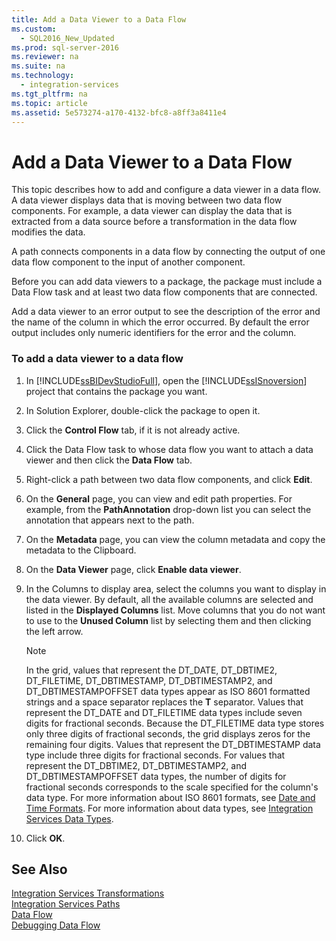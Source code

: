 ```yaml
---
title: Add a Data Viewer to a Data Flow
ms.custom: 
  - SQL2016_New_Updated
ms.prod: sql-server-2016
ms.reviewer: na
ms.suite: na
ms.technology: 
  - integration-services
ms.tgt_pltfrm: na
ms.topic: article
ms.assetid: 5e573274-a170-4132-bfc8-a8ff3a8411e4
---
```

# Add a Data Viewer to a Data Flow
  This topic describes how to add and configure a data viewer in a data flow. A data viewer displays data that is moving between two data flow components. For example, a data viewer can display the data that is extracted from a data source before a transformation in the data flow modifies the data.  
  
 A path connects components in a data flow by connecting the output of one data flow component to the input of another component.  
  
 Before you can add data viewers to a package, the package must include a Data Flow task and at least two data flow components that are connected.  
  
 Add a data viewer to an error output to see the description of the error and the name of the column in which the error occurred. By default the error output includes only numeric identifiers for the error and the column.  
  
### To add a data viewer to a data flow  
  
1.  In [!INCLUDE[ssBIDevStudioFull](../../Topics/TopicNameContainA/includes/ssBIDevStudioFull_md.md)], open the [!INCLUDE[ssISnoversion](../../Topics/TopicNameContainA/includes/ssISnoversion_md.md)] project that contains the package you want.  
  
2.  In Solution Explorer, double-click the package to open it.  
  
3.  Click the **Control Flow** tab, if it is not already active.  
  
4.  Click the Data Flow task to whose data flow you want to attach a data viewer and then click the **Data Flow** tab.  
  
5.  Right-click a path between two data flow components, and click **Edit**.  
  
6.  On the **General** page, you can view and edit path properties. For example, from the **PathAnnotation** drop-down list you can select the annotation that appears next to the path.  
  
7.  On the **Metadata** page, you can view the column metadata and copy the metadata to the Clipboard.  
  
8.  On the **Data Viewer** page, click **Enable data viewer**.  
  
9. In the Columns to display area, select the columns you want to display in the data viewer. By default, all the available columns are selected and listed in the **Displayed Columns** list. Move columns that you do not want to use to the **Unused Column** list by selecting them and then clicking the left arrow.  
  
    > [!NOTE]  
    >  In the grid, values that represent the DT_DATE, DT_DBTIME2, DT_FILETIME, DT_DBTIMESTAMP, DT_DBTIMESTAMP2, and DT_DBTIMESTAMPOFFSET data types appear as ISO 8601 formatted strings and a space separator replaces the **T** separator. Values that represent the DT_DATE and DT_FILETIME data types include seven digits for fractional seconds. Because the DT_FILETIME data type stores only three digits of fractional seconds, the grid displays zeros for the remaining four digits. Values that represent the DT_DBTIMESTAMP data type include three digits for fractional seconds. For values that represent the DT_DBTIME2, DT_DBTIMESTAMP2, and DT_DBTIMESTAMPOFFSET data types, the number of digits for fractional seconds corresponds to the scale specified for the column's data type. For more information about ISO 8601 formats, see [Date and Time Formats](../../Topics/TopicNameNotContainA/Date-and-Time-Formats.md). For more information about data types, see [Integration Services Data Types](../../Topics/TopicNameNotContainA/Integration-Services-Data-Types.md).  
  
10. Click **OK**.  
  
## See Also  
 [Integration Services Transformations](../../Topics/TopicNameNotContainA/Integration-Services-Transformations.md)   
 [Integration Services Paths](../../Topics/TopicNameNotContainA/Integration-Services-Paths.md)   
 [Data Flow](../../Topics/TopicNameNotContainA/Data-Flow.md)   
 [Debugging Data Flow](../../Topics/TopicNameNotContainA/Debugging-Data-Flow.md)  
  
  